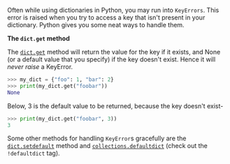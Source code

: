 Often while using dictionaries in Python, you may run into `KeyErrors`. This error is raised when you try to access a key that isn't present in your dictionary. Python gives you some neat ways to handle them.

**The `dict.get` method**

The [`dict.get`](https://docs.python.org/3/library/stdtypes.html#dict.get) method will return the value for the key if it exists, and None (or a default value that you specify) if the key doesn't exist. Hence it will _never raise_ a KeyError.
```py
>>> my_dict = {"foo": 1, "bar": 2}
>>> print(my_dict.get("foobar"))
None
```
Below, 3 is the default value to be returned, because the key doesn't exist-
```py
>>> print(my_dict.get("foobar", 3))
3
```
Some other methods for handling `KeyError`s gracefully are the [`dict.setdefault`](https://docs.python.org/3/library/stdtypes.html#dict.setdefault) method and [`collections.defaultdict`](https://docs.python.org/3/library/collections.html#collections.defaultdict) (check out the `!defaultdict` tag).
